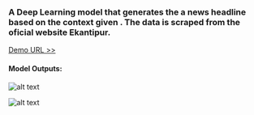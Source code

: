 ### A Deep Learning model that generates the a news headline based on the context given . The data is scraped from the oficial website Ekantipur.

[Demo URL >>](https://suraez-nepali-text-generator-streamlit-app-oq6q03.streamlit.app/)

#### Model Outputs:

![alt text](https://github.com/Suraez/nepali-text-generator/blob/main/outputs/output1.png)

![alt text](https://github.com/Suraez/nepali-text-generator/blob/main/outputs/output2.png)